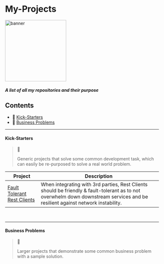 # My-Projects

<img src="https://user-images.githubusercontent.com/15834648/175621591-2b585172-99a2-4c36-9dd6-3eb1cee8e815.png" 
 alt="banner" 
 width="200"/>

##### A list of all my repositories and their purpose

## Contents
 - 🌌 [Kick-Starters](#kick-starters)
 - 👔 [Business Problems](#business-problems)

<hr>

#### Kick-Starters
> 🌌 
> 
> Generic projects that solve some common development task, which can easily be re-purposed to solve a real world problem.

| Project | Description |
| ----------- | ----------- |
| [Fault Tolerant  Rest Clients](https://github.com/nphotchkin/Fault-Tollerant-Rest-Client) |  When integrating with 3rd parties, Rest Clients should be friendly & fault-tolerant as to not overwhelm down downstream services and be resilient against network instability.|


<br/>
<hr>

#### Business Problems
> 👔
> 
> Larger projects that demonstrate some common business problem with a sample solution.
